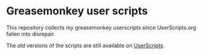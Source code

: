 Greasemonkey user scripts
=========================

This repository collects my greasemonkey userscripts since
UserScripts.org fallen into disrepair.

The old versions of the scripts are still available on 
[UserScripts](http://userscripts.org:8080/users/172719/scripts).
